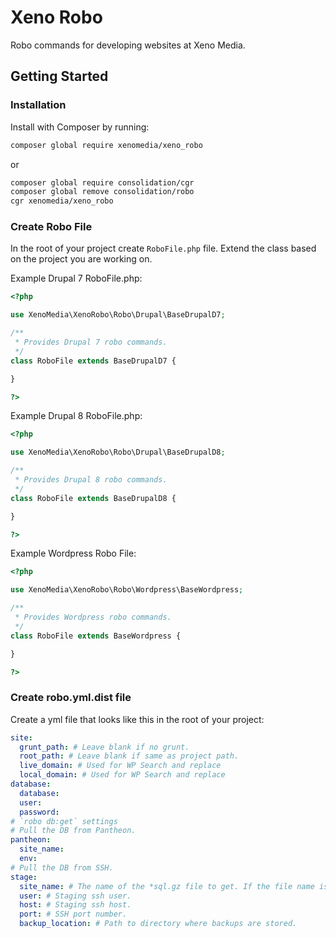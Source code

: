 # Xeno Robo
Robo commands for developing websites at Xeno Media.

## Getting Started

### Installation

Install with Composer by running:

```bash
composer global require xenomedia/xeno_robo
```

or

```bash
composer global require consolidation/cgr
composer global remove consolidation/robo
cgr xenomedia/xeno_robo
```

### Create Robo File

In the root of your project create `RoboFile.php` file. Extend the class based
on the project you are working on.

Example Drupal 7 RoboFile.php:

```php
<?php

use XenoMedia\XenoRobo\Robo\Drupal\BaseDrupalD7;

/**
 * Provides Drupal 7 robo commands.
 */
class RoboFile extends BaseDrupalD7 {

}

?>
```

Example Drupal 8 RoboFile.php:

```php
<?php

use XenoMedia\XenoRobo\Robo\Drupal\BaseDrupalD8;

/**
 * Provides Drupal 8 robo commands.
 */
class RoboFile extends BaseDrupalD8 {

}

?>
```

Example Wordpress Robo File:

```php
<?php

use XenoMedia\XenoRobo\Robo\Wordpress\BaseWordpress;

/**
 * Provides Wordpress robo commands.
 */
class RoboFile extends BaseWordpress {

}

?>
```

### Create robo.yml.dist file

Create a yml file that looks like this in the root of your project:

```yaml
site:
  grunt_path: # Leave blank if no grunt.
  root_path: # Leave blank if same as project path.
  live_domain: # Used for WP Search and replace
  local_domain: # Used for WP Search and replace
database:
  database:
  user:
  password:
# `robo db:get` settings
# Pull the DB from Pantheon.
pantheon:
  site_name:
  env:
# Pull the DB from SSH.
stage:
  site_name: # The name of the *sql.gz file to get. If the file name is `example.sql.gz` then enter `example`
  user: # Staging ssh user.
  host: # Staging ssh host.
  port: # SSH port number.
  backup_location: # Path to directory where backups are stored.
```
